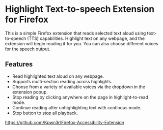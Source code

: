 # Highlight Text-to-speech Extension for Firefox

This is a simple Firefox extension that reads selected text aloud using text-to-speech (TTS) capabilities. Highlight text on any webpage, and the extension will begin reading it for you. You can also choose different voices for the speech output.

## Features
- Read highlighted text aloud on any webpage.
- Supports multi-section reading across highlights.
- Choose from a variety of available voices via the dropdown in the extension popup.
- Stop reading by clicking anywhere on the page in highlight-to-read mode.
- Continue reading after unhighlighting text with continous mode.
- Stop button to stop all playback.

https://github.com/Kpwn3r/Firefox-Accessibility-Extension
